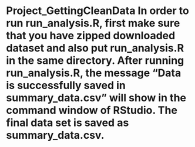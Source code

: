 Project_GettingCleanData
In order to run run_analysis.R, first make sure that you have zipped downloaded dataset and also put run_analysis.R in the same directory.
After running run_analysis.R, the message “Data is successfully saved in summary_data.csv” will show in the command window of RStudio. The final data set is saved as summary_data.csv.
========================

